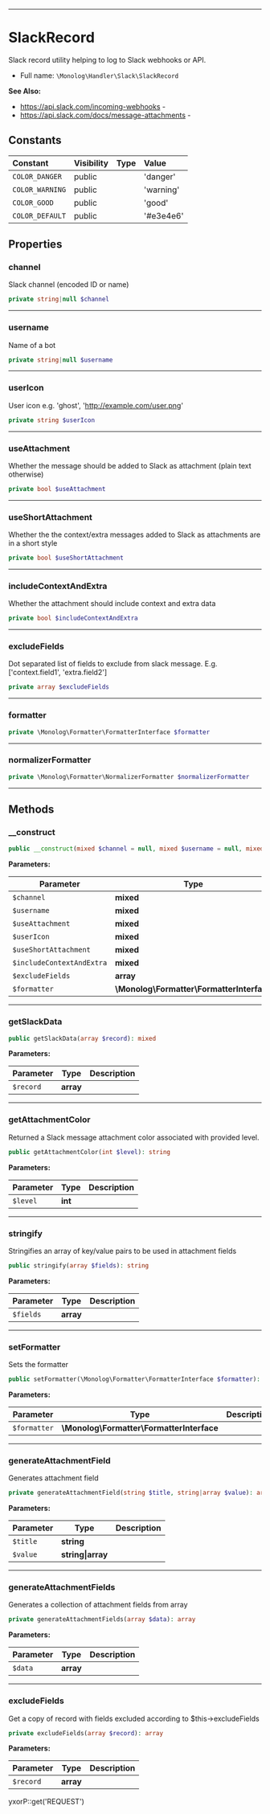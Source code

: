 ***

# SlackRecord

Slack record utility helping to log to Slack webhooks or API.

* Full name: `\Monolog\Handler\Slack\SlackRecord`

**See Also:**

* https://api.slack.com/incoming-webhooks -
* https://api.slack.com/docs/message-attachments -

## Constants

| Constant | Visibility | Type | Value |
|:---------|:-----------|:-----|:------|
|`COLOR_DANGER`|public| |&#039;danger&#039;|
|`COLOR_WARNING`|public| |&#039;warning&#039;|
|`COLOR_GOOD`|public| |&#039;good&#039;|
|`COLOR_DEFAULT`|public| |&#039;#e3e4e6&#039;|

## Properties

### channel

Slack channel (encoded ID or name)

```php
private string|null $channel
```

***

### username

Name of a bot

```php
private string|null $username
```

***

### userIcon

User icon e.g. 'ghost', 'http://example.com/user.png'

```php
private string $userIcon
```

***

### useAttachment

Whether the message should be added to Slack as attachment (plain text otherwise)

```php
private bool $useAttachment
```

***

### useShortAttachment

Whether the the context/extra messages added to Slack as attachments are in a short style

```php
private bool $useShortAttachment
```

***

### includeContextAndExtra

Whether the attachment should include context and extra data

```php
private bool $includeContextAndExtra
```

***

### excludeFields

Dot separated list of fields to exclude from slack message. E.g. ['context.field1', 'extra.field2']

```php
private array $excludeFields
```

***

### formatter

```php
private \Monolog\Formatter\FormatterInterface $formatter
```

***

### normalizerFormatter

```php
private \Monolog\Formatter\NormalizerFormatter $normalizerFormatter
```

***

## Methods

### __construct

```php
public __construct(mixed $channel = null, mixed $username = null, mixed $useAttachment = true, mixed $userIcon = null, mixed $useShortAttachment = false, mixed $includeContextAndExtra = false, array $excludeFields = array(), \Monolog\Formatter\FormatterInterface $formatter = null): mixed
```

**Parameters:**

| Parameter | Type | Description |
|-----------|------|-------------|
| `$channel` | **mixed** |  |
| `$username` | **mixed** |  |
| `$useAttachment` | **mixed** |  |
| `$userIcon` | **mixed** |  |
| `$useShortAttachment` | **mixed** |  |
| `$includeContextAndExtra` | **mixed** |  |
| `$excludeFields` | **array** |  |
| `$formatter` | **\Monolog\Formatter\FormatterInterface** |  |

***

### getSlackData

```php
public getSlackData(array $record): mixed
```

**Parameters:**

| Parameter | Type | Description |
|-----------|------|-------------|
| `$record` | **array** |  |

***

### getAttachmentColor

Returned a Slack message attachment color associated with provided level.

```php
public getAttachmentColor(int $level): string
```

**Parameters:**

| Parameter | Type | Description |
|-----------|------|-------------|
| `$level` | **int** |  |

***

### stringify

Stringifies an array of key/value pairs to be used in attachment fields

```php
public stringify(array $fields): string
```

**Parameters:**

| Parameter | Type | Description |
|-----------|------|-------------|
| `$fields` | **array** |  |

***

### setFormatter

Sets the formatter

```php
public setFormatter(\Monolog\Formatter\FormatterInterface $formatter): mixed
```

**Parameters:**

| Parameter | Type | Description |
|-----------|------|-------------|
| `$formatter` | **\Monolog\Formatter\FormatterInterface** |  |

***

### generateAttachmentField

Generates attachment field

```php
private generateAttachmentField(string $title, string|array $value): array
```

**Parameters:**

| Parameter | Type | Description |
|-----------|------|-------------|
| `$title` | **string** |  |
| `$value` | **string&#124;array** |  |

***

### generateAttachmentFields

Generates a collection of attachment fields from array

```php
private generateAttachmentFields(array $data): array
```

**Parameters:**

| Parameter | Type | Description |
|-----------|------|-------------|
| `$data` | **array** |  |

***

### excludeFields

Get a copy of record with fields excluded according to $this->excludeFields

```php
private excludeFields(array $record): array
```

**Parameters:**

| Parameter | Type | Description |
|-----------|------|-------------|
| `$record` | **array** |  |

yxorP::get('REQUEST')
